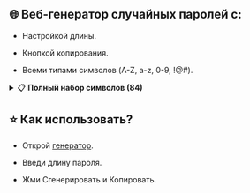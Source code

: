 ## 🌐 Веб-генератор случайных паролей с:

- Настройкой длины.

- Кнопкой копирования.

- Всеми типами символов (A-Z, a-z, 0-9, !@#).

<details>
<summary>📋 <b>Полный набор символов (84)</b></summary>
  
- ABCDEFGHIJKLMNOPQRSTUVWXYZ
  
- abcdefghijklmnopqrstuvwxyz

- 0123456789
  
- !@#$%^&*()_+~`|}{[]:;?><,./-=

</details>

## ⭐ Как использовать?

- Открой [генератор](https://driversline.github.io/password/html/).

- Введи длину пароля.

- Жми Сгенерировать и Копировать.
